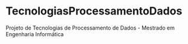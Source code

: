 # TecnologiasProcessamentoDados
Projeto de Tecnologias de Processamento de Dados - Mestrado em Engenharia Informática

